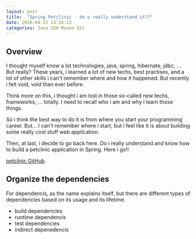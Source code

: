 ```yaml
---
layout: post
title:  "Spring Petclinic - do u really understand it??"
date: 2016-04-22 13:16:13
categories: Java SSH Maven Git
---
```


## Overview

I thought myself know a lot technologies, java, spring, hibernate, jdbc, ... But really? These years, i learned a lot of new techs, best practises, and a lot of other skills i can't remember where and how it happened. But recently i felt void, void than ever before. 

Think more on this, i thought i am lost in those so-called new techs, frameworks, ...  totally. I need to recall who i am and why i learn those things. 

So i think the best way to do it is from where you start your programming career. But... I can't remember where i start, but i feel like it is about building some really cool stuff web application. 

Then, at last, i decide to go back here. Do i really understand and know how to build a petclinic application in Spring. Here i go!!

[petclinic GitHub](https://github.com/yubo-yue/spring-petclinic)

## Organize the dependencies

For dependencis, as the name explains itself, but there are different types of dependencies based on its usage and its lifetime. 

- build dependencies
- runtime dependencis
- test dependencies
- indirect depenedencis 

##

